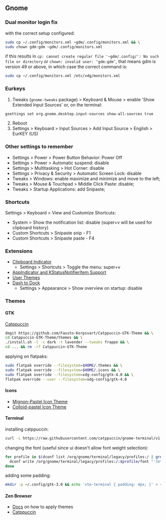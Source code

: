 ## Gnome

### Dual monitor login fix

with the correct setup configured:

```sh
sudo cp ~/.config/monitors.xml ~gdm/.config/monitors.xml && \
sudo chown gdm:gdm ~gdm/.config/monitors.xml
```

if this results in `cp: cannot create regular file '~gdm/.config/': No such file or directory` or `chown: invalid user: ‘gdm:gdm’`, that means gdm is version 49 or above, in which case the correct command is:

```sh
sudo cp ~/.config/monitors.xml /etc/xdg/monitors.xml
```

### Eurkeys

1. Tweaks (`gnome-tweaks` package) > Keyboard & Mouse > enable 'Show Extended Input Sources' or, on the terminal:

```sh
gsettings set org.gnome.desktop.input-sources show-all-sources true
```

2. Reboot
3. Settings > Keyboard > Input Sources > Add Input Source > English > EurKEY (US)

### Other settings to remember

- Settings > Power > Power Button Behavior: Power Off
- Settings > Power > Automatic suspend: disable
- Settings > Multitasking > Hot Corner: disable
- Settings > Privacy & Security > Automatic Screen Lock: disable
- Tweaks > Windows: enable maximize and minimize and move to the left;
- Tweaks > Mouse & Touchpad > Middle Click Paste: disable;
- Tweaks > Startup Applications: add Snipaste;

### Shortcuts

Settings > Keyboard > View and Customize Shortcuts:

- System > Show the notification list: disable (super+v will be used for clipboard history)
- Custom Shortcuts > Snipaste snip - F1
- Custom Shortcuts > Snipaste paste - F4

### Extensions

- [Clipboard Indicator](https://extensions.gnome.org/extension/779/clipboard-indicator/)
  - Settings > Shortcuts > Toggle the menu: super+v
- [AppIndicator and KStatusNotifierItem Support](https://extensions.gnome.org/extension/615/appindicator-support/)
- [User Themes](https://extensions.gnome.org/extension/19/user-themes/)
- [Dash to Dock](https://extensions.gnome.org/extension/307/dash-to-dock/)
  - Settings > Appearance > Show overview on startup: disable

### Themes

#### GTK

[Catppuccin](https://github.com/Fausto-Korpsvart/Catppuccin-GTK-Theme)

```sh
degit https://github.com/Fausto-Korpsvart/Catppuccin-GTK-Theme && \
cd Catppuccin-GTK-Theme/themes && \
./install.sh -l -c dark -t lavender --tweaks frappe && \
cd ... && rm -rf Catppuccin-GTK-Theme
```

applying on flatpaks:

```sh
sudo flatpak override --filesystem=$HOME/.themes && \
sudo flatpak override --filesystem=$HOME/.icons && \
sudo flatpak override --filesystem=xdg-config/gtk-4.0 && \
flatpak override --user --filesystem=xdg-config/gtk-4.0
```

#### Icons

- [Mignon-Pastel Icon Theme](https://github.com/IgorFerreiraMoraes/Mignon-icon-theme)
- [Colloid-pastel Icon Theme](https://github.com/SueDonham/Colloid-pastel-icons)

#### Terminal

installing catppuccin:

```sh
curl -L https://raw.githubusercontent.com/catppuccin/gnome-terminal/v1.0.0/install.py | python3 -
```

changing the font (useful since ui doesn't allow font weight selection):

```sh
for profile in $(dconf list /org/gnome/terminal/legacy/profiles:/ | grep -E '^:.*/$' | tr -d ':/'); do
  dconf write /org/gnome/terminal/legacy/profiles:/:$profile/font "'JetBrainsMono Nerd Font ExtraLight 13'"
done
```

adding some padding:

```sh
mkdir -p ~/.config/gtk-3.0 && echo 'vte-terminal { padding: 4px; }' > ~/.config/gtk-3.0/gtk.css
```

#### Zen Browser

- [Docs](https://docs.zen-browser.app/guides/live-editing) on how to apply themes
- [Catppuccin](https://github.com/catppuccin/zen-browser)
